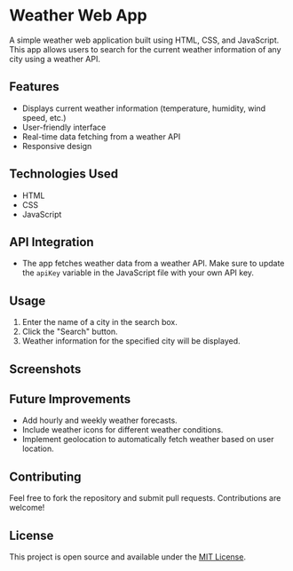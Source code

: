 # Weather Web App

A simple weather web application built using HTML, CSS, and JavaScript. This app allows users to search for the current weather information of any city using a weather API.

## Features

* Displays current weather information (temperature, humidity, wind speed, etc.)
* User-friendly interface
* Real-time data fetching from a weather API
* Responsive design

## Technologies Used

* HTML
* CSS
* JavaScript

## API Integration

* The app fetches weather data from a weather API. Make sure to update the `apiKey` variable in the JavaScript file with your own API key.

## Usage

1. Enter the name of a city in the search box.
2. Click the "Search" button.
3. Weather information for the specified city will be displayed.

## Screenshots


## Future Improvements

* Add hourly and weekly weather forecasts.
* Include weather icons for different weather conditions.
* Implement geolocation to automatically fetch weather based on user location.

## Contributing

Feel free to fork the repository and submit pull requests. Contributions are welcome!

## License

This project is open source and available under the [MIT License](LICENSE).
